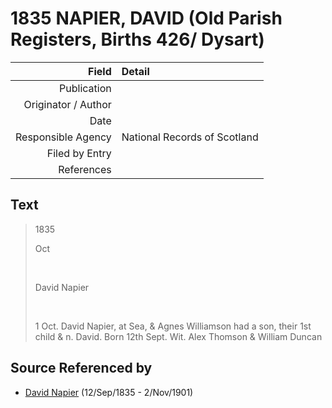 ﻿---
layout: page
permalink: /sources/s11125972
---

# 1835 NAPIER, DAVID (Old Parish Registers, Births 426/ Dysart)

Field | Detail
---:|:---
Publication | 
Originator / Author | 
Date | 
Responsible Agency | National Records of Scotland
Filed by Entry | 
References | 

## Text

> 1835
>
> Oct
>
> <br/>
>
> David Napier
>
> <br/>
>
> 1 Oct. David Napier, at Sea, & Agnes Williamson had a son, their 1st child & n. David. Born 12th Sept. Wit. Alex Thomson & William Duncan
>

## Source Referenced by

* [David Napier](../people/@41697732@-david-napier-b1835-9-12-d1901-11-2.md) (12/Sep/1835 - 2/Nov/1901)
